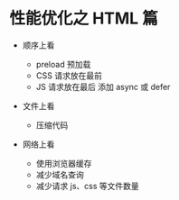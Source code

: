 # 性能优化之 HTML 篇

- 顺序上看

  - preload 预加载
  - CSS 请求放在最前
  - JS 请求放在最后 添加 async 或 defer

- 文件上看

  - 压缩代码

- 网络上看

  - 使用浏览器缓存
  - 减少域名查询
  - 减少请求 js、css 等文件数量
